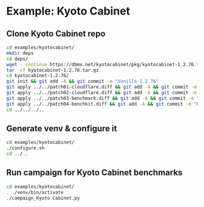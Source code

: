 # Example: Kyoto Cabinet

## Clone Kyoto Cabinet repo

```bash
cd examples/kyotocabinet/
mkdir deps
cd deps/
wget --continue https://dbmx.net/kyotocabinet/pkg/kyotocabinet-1.2.76.tar.gz
tar -xf kyotocabinet-1.2.76.tar.gz
cd kyotocabinet-1.2.76/
git init && git add -A && git commit -m "Vanilla 1.2.76"
git apply ../../patch01-cloudflare.diff && git add -A && git commit -m "Cloudflare"
git apply ../../patch02-cloudflare.diff && git add -A && git commit -m "Cloudflare (new files)"
git apply ../../patch03-benchmark.diff && git add -A && git commit -m "Add benchmark"
git apply ../../patch04-benchkit.diff && git add -A && git commit -m "Benchkit glue"
cd ../../../..
```

## Generate venv & configure it

```bash
cd examples/kyotocabinet/
./configure.sh
cd ../..
```

## Run campaign for Kyoto Cabinet benchmarks

```bash
cd examples/kyotocabinet/
. ./venv/bin/activate
./campaign_Kyoto Cabinet.py
```
